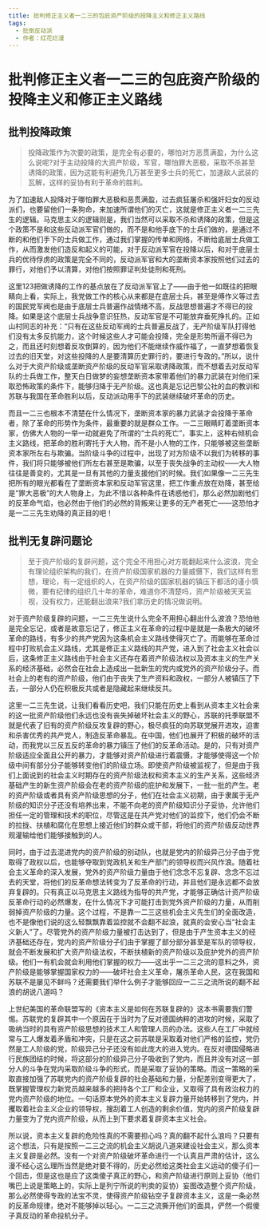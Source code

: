 ```yaml
---
title: 批判修正主义者一二三的包庇资产阶级的投降主义和修正主义路线
tags:
  - 批倒反动派
  - 作者：红花烂漫
---
```


# 批判修正主义者一二三的包庇资产阶级的投降主义和修正主义路线

## 批判投降政策

> 投降政策作为次要的政策，是完全有必要的，哪怕对方恶贯满盈，为什么这么说呢?对于主动投降的大资产阶级，军官，哪怕罪大恶极，采取不杀甚至诱降的政策，因为这能有利避免几万甚至更多士兵的死亡，加速敌人武装的瓦解，这样的妥协有利于革命的胜利。



为了加速敌人投降对于哪怕罪大恶极和恶贯满盈，过去疯狂屠杀和强奸妇女的反动派们，也要留他们一条狗命，来加速所谓他们的灭亡，这就是修正主义者一二三先生的逻辑。马克思主义的逻辑则是，我们当然可以采取不杀和诱降的政策，但是这个政策不是和这些反动派军官们做的，而不是和他手底下的士兵们做的，是通过不断的和他们手下的士兵做工作，通过我们掌握的传单和网络，不断给底层士兵做工作，从而激发他们造反和起义的可能，对于反动派军官在投降以后，和对于底层士兵的优待俘虏的政策是完全不同的，反动派军官和大的垄断资本家按照他们过去的罪行，对他们予以清算，对他们按照罪证判处徒刑和死刑。


这里123把做诱降的工作的基点放在了反动派军官上了——由于他一如既往的把眼睛向上看，实际上，我党做工作的核心从来都是在底层士兵，甚至是傅作义等过去的国民党军阀也是由于底层士兵普遍作战情绪不高，反战思想普遍才不得已的投降。如果是这个底层士兵战争意识狂热，反动军官是不可能放弃垂死挣扎的。正如山村同志的补充：“只有在这些反动军阀的士兵普遍反战了，无产阶级军队打得他们没有太多反抗能力，这个时候这些人才可能会投降，完全是形势所逼不得已为之，而且还时刻想着反攻倒算的，因为他们不能继续作威作福了，一直梦想着恢复过去的旧天堂，对这些投降的人是要清算历史罪行的，要进行专政的。”所以，说什么对于大资产阶级或垄断资产阶级的反动军官采取诱降政策，而不想着去对反动军队的士兵做工作，整天白日做梦的妄想垄断资本家带着他们的暴力武装在对他们采取恐怖政策的条件下，能够归降于无产阶级。这也真是忘记巴黎公社的血的教训和苏联与我国在革命胜利以后，反动派动用手下的武装继续破坏革命的历史。


而且一二三也根本不清楚在什么情况下，垄断资本家的暴力武装才会投降于革命者，除了革命的形势作为条件，最重要的就是群众工作。一二三眼睛盯着垄断资本家，仿佛大人物的一举一动就避免了所谓的“士兵的死亡”，事实上，这种右倾机会主义路线，把革命的胜利寄托于大人物，而不是小人物的工作，只能够被这些垄断资本家所左右与欺骗。当阶级斗争的过程中，出现了对方阶级不以我们为转移的事件，我们将只能够被他们所左右甚至是欺骗，以至于丧失战争的主动权——大人物往往是善变的，尤其是一旦有其他的力量支援他们的时候。我们如果像一二三先生把所有的眼光都看在了垄断资本家和反动军官这里，把工作重点放在劝降，甚至给是“罪大恶极”的大人物身上，为此不惜以各种条件在诱惑他们，那么必然加剧他们的反革命气焰，也必然由于他们的必然的背叛来让更多的无产者死亡——这恐怕才是一二三先生劝降的真正目的吧！



## 批判无复辟问题论

> 至于资产阶级的复辟问题，这个完全不用担心对方能翻起来什么波浪，完全有理论组织架构的我们，在资产阶级国家机器的力量威慑下，我们这样有思想，理论，有一定组织的人，在资产阶级的国家机器的镇压下都活的谨小慎微，要有纪律的组织几十年的革命，难道你不清楚吗，资产阶级被天天监视，没有权力，还能翻出浪来?我们拿历史的情况做说明。



对于资产阶级复辟的问题，一二三先生说什么完全不用担心翻出什么波浪？恐怕他是完全忘记，或者是故意忘记了，修正主义在革命的过程中是就是一条极大的破坏革命的路线，有多少的共产党因为这条机会主义路线使得灭亡了。而能够在革命过程中打败机会主义路线，尤其是修正主义路线的共产党，进入到了社会主义社会以后，这条修正主义路线由于社会主义还存在着资产阶级法权以及资本主义的生产关系的经济基础，必然会在社会上造成出一批新生的党内或党外的资产阶级分子。而社会上的老有的资产阶级，他们由于丧失了生产资料和政权，一部分人被镇压了下去，一部分人仍在积极反共或者是隐藏起来继续反共。


这里一二三先生说，让我们看看历史吧，我们只能在历史上看到从资本主义社会来的这一批资产阶级他们永远也没有丧失掉破坏社会主义的野心，苏联的托季联盟不就是代表了旧有的资产阶级反攻复辟的野心，极尽疯狂的向苏联党展开进攻，迫害和杀害优秀的共产党人，制造反革命暴乱。在中国，他们也展开了积极的破坏的活动，而我党以三反五反的革命的暴力镇压了他们的反革命活动。是的，只有对资产阶级适应全面且公开的暴力，才能够对资产阶级进行着震慑，才能够使得这一个阶级中间有部分分子能够转变他们的阶级立场。即使资产阶级被监视了，但是由于我们上面说到的社会主义时期存在的资产阶级法权和资本主义的生产关系，这些经济基础产生的新生资产阶级会在老的资产阶级的庇护和发展下，一批一批的产生。老的资产阶级或者具有资产阶级思想的分子，他们在社会主义初期，由于隶属于无产阶级的知识分子还没有培养出来，不能不向老的资产阶级知识分子妥协，允许他们担任一定的管理和技术的职位，尽管这是在共产党对他们的监控下，他们仍会不断的拉拢、扶植和腐化在思想上接近他们的群众或干部，将他们的资产阶级反动世界观灌输给他们能够接触到的人。


同时，由于过去混进党内的资产阶级的别动队，也就是党内的阶级异己分子由于党取得了政权以后，也能够夺取到党政机关和生产部门的领导权而兴风作浪。随着社会主义革命的深入发展，党外的资产阶级力量由于他们念念不忘复辟、念念不忘过去的天堂，将他们的反革命想法转变为了反革命的行动，并且他们是永远都不会放弃复辟的。只有真正以马克思主义路线为指导的共产党，才能够正确估计资产阶级反革命行动的必然爆发，在什么情况下才可能打击到党外资产阶级的力量，从而削弱掉资产阶级的力量。这个过程，不是靠一二三这些机会主义先生们的全面改造，也不是像他们说的这么轻飘飘靠着监控就不会翻不起浪，就真的会安心当“社会主义新人”了。尽管党外的资产阶级力量被打击达到了，但是由于产生资本主义的经济基础还存在，党内的资产阶级分子们由于掌握了部分部分甚至是军队的领导权，就会不断发展和扩大资产阶级法权，不断扶植新的资产阶级以及庇护党外的资产阶级。他们一有机会就会利用他们掌握的权力——这出乎一二三之流的意料之外，资产阶级是能够掌握国家权力的——破坏社会主义革命，屠杀革命人民，这在我国和苏联不是屡见不鲜吗？还需要我们举什么例子才能够回应一二三之流所说的翻不起浪的胡说八道吗？


上世纪美国的革命联盟写的《资本主义是如何在苏联复辟的》这本书需要我们警惕。苏联党的复辟其中一个原因在于当时为了反对德国纳粹的进攻的时候，采取了吸纳当时的具有资产阶级思想的技术工人和管理人员的办法。这些人在工厂中就经常与工人爆发着矛盾和冲突，只是在这之前苏联是采取着对他们严格的监控，党仍然是工人阶级的党，阶级异己分子还没有如此庞大的进入党内。在反对德国侵略进行民族团结的时候，将这部分的阶级异己分子吸收到了党内，而且并没有对这一部分人的斗争在党内采取阶级斗争的形式，而是采取了妥协的策略。而这一策略的采取直接加强了苏联党内的资产阶级复辟的社会基础和力量，分配差别变得更大了，既掌握管理权力新党员越来越多的把持各个工厂和企业，又取得了具有政治权力的党内资产阶级的地位。一句话原本党外的资本主义复辟力量开始转移到了党内，并攫取着社会主义企业的领导权，搜刮着工人创造的剩余价值，党内的资产阶级复辟力量变为了党内资产阶级，从而上到下要求着复辟资本主义社会。


所以说，资本主义复辟的危险性真的不需要担心吗？真的翻不起什么浪吗？只要有这个想法，只有是按照一二三之流的机会主义胡说八道来建设社会主义，那么资本主义复辟是必然。没有一个对资产阶级破坏革命进行一个认真且严肃的估计，这么漫不经心这么理所当然是绝对要不得的，历史必然给这类社会主义运动的傻子们一个回击，但是这也是应了这类傻子真正的野心，和资产阶级进行原则上妥协（他们嘴巴上说是策略上的，实际上是列宁所说的判卖的妥协）妄图改造整个资产阶级，那么必然使得专政的法宝不灵，使得资产阶级钻空子复辟资本主义，这是一条必然的反革命规律，绝对不能够掉以轻心。一二三之流撕开他们的面具，俨然一个假傻子真反动的革命投机分子。